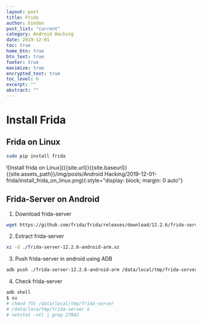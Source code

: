 ```yaml
---
layout: post
title: Frida
author: bindon
post_list: "current"
category: Android Hacking
date: 2019-12-01
toc: true
home_btn: true
btn_text: true
footer: true
maximize: true
encrypted_text: true
toc_level: 6
excerpt: ""
abstract: ""
---
```


# Install Frida
## Frida on Linux
```bash
sudo pip install frida
```
![Install frida on Linux]({{site.url}}{{site.baseurl}}{{site.assets_path}}/img/posts/Android Hacking/2019-12-01-frida/install_frida_on_linux.png){:style="display: block; margin: 0 auto"}

## Frida-Server on Android
1. Download frida-server
```bash
wget https://github.com/frida/frida/releases/download/12.2.6/frida-server-12.2.6-android-arm.xz
```

2. Extract frida-server
```bash
xz -d ./frida-server-12.2.6-android-arm.xz
```

3. Push frida-server in android using ADB
```bash
adb push ./frida-server-12.2.6-android-arm /data/local/tmp/frida-server
```

4. Check frida-server
```bash
adb shell
$ su
# chmod 755 /data/local/tmp/frida-server
# /data/loca/tmp/frida-server &
# netstat -ntl | grep 27042
```